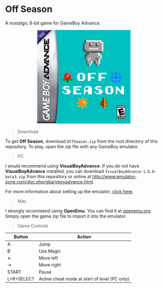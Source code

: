# Off Season
A nostalgic 8-bit game for GameBoy Advance.

<p align="center"><img width="300px" src="https://raw.githubusercontent.com/edwinchoate/OffSeason/master/assets/cover_art.jpg"></p>

> Download

To get **Off Season**, download `OffSeason.zip` from the root directory of this repository. To play, open the zip file with any GameBoy emulator.

> PC

I would recommend using **VisualBoyAdvance**. If you do not have **VisualBoyAdvance** installed, you can download `VisualBoyAdvance-1.8.0-beta3.zip` from this repository or online at http://www.emulator-zone.com/doc.php/gba/vboyadvance.html. 

For more information about setting up the emulator, [click here](http://www.fantasyanime.com/emuhelp/emuhelp_vba.htm).

> Mac

I strongly recommend using **OpenEmu**. You can find it at [openemu.org](http://openemu.org/). Simply open the game zip file to import it into the emulator.

> Game Controls

| Button | Action |
| ------ | ------ |
| A | Jump |
| B | Use Magic | 
| &larr; | Move left | 
| &rarr; | Move right |
| START | Pause |
| L+R+SELECT | Active cheat mode at start of level (PC only) |
